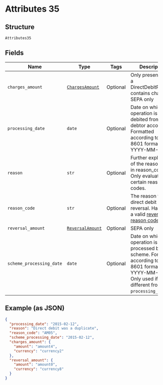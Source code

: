 
# Attributes 35

## Structure

`Attributes35`

## Fields

| Name | Type | Tags | Description |
|  --- | --- | --- | --- |
| `charges_amount` | [`ChargesAmount`](../../doc/models/charges-amount.md) | Optional | Only present when a DirectDebitReversal contains charges. SEPA only |
| `processing_date` | `date` | Optional | Date on which the operation is to be debited from the debtor account. Formatted according to ISO 8601 format: YYYY-MM-DD. |
| `reason` | `str` | Optional | Further explanation of the reason given in reason_code. Only evaluated for certain reason codes. |
| `reason_code` | `str` | Optional | The reason for the direct debit reversal. Has to be a valid [reversal reason code](http://api-docs.form3.tech/api.html#enumerations-reversal-reason-codes). |
| `reversal_amount` | [`ReversalAmount`](../../doc/models/reversal-amount.md) | Optional | SEPA only |
| `scheme_processing_date` | `date` | Optional | Date on which the operation is processed by the scheme. Formatted according to ISO 8601 format: YYYY-MM-DD. Only used if different from `processing_date`. |

## Example (as JSON)

```json
{
  "processing_date": "2015-02-12",
  "reason": "Direct debit was a duplicate",
  "reason_code": "AM05",
  "scheme_processing_date": "2015-02-12",
  "charges_amount": {
    "amount": "amount4",
    "currency": "currency2"
  },
  "reversal_amount": {
    "amount": "amount0",
    "currency": "currency8"
  }
}
```

